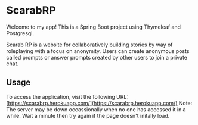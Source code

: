 # ScarabRP
Welcome to my app! This is a Spring Boot project using Thymeleaf and Postgresql.

Scarab RP is a website for collaboratively building stories by way of roleplaying with a focus on anonymity. Users can create anonymous posts called prompts or answer prompts created by other users to join a private chat.

## Usage

To access the application, visit the following URL: [https://scarabrp.herokuapp.com/](https://scarabrp.herokuapp.com/)
Note: The server may be down occassionally when no one has accessed it in a while. Wait a minute then try again if the page doesn't initally load.
